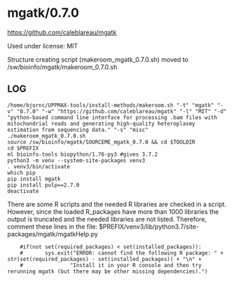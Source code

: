 mgatk/0.7.0
========================

<https://github.com/caleblareau/mgatk>

Used under license:
MIT


Structure creating script (makeroom_mgatk_0.7.0.sh) moved to /sw/bioinfo/mgatk/makeroom_0.7.0.sh

LOG
---

    /home/bjornc/UPPMAX-tools/install-methods/makeroom.sh "-t" "mgatk" "-v" "0.7.0" "-w" "https://github.com/caleblareau/mgatk" "-l" "MIT" "-d" "python-based command line interface for processing .bam files with mitochondrial reads and generating high-quality heteroplasmy estimation from sequencing data." "-s" "misc"
    ./makeroom_mgatk_0.7.0.sh
    source /sw/bioinfo/mgatk/SOURCEME_mgatk_0.7.0 && cd $TOOLDIR
    cd $PREFIX
    ml bioinfo-tools biopython/1.76-py3 #gives 3.7.2
    python3 -m venv --system-site-packages venv3
    . venv3/bin/activate
    which pip
    pip install mgatk
    pip install pulp==2.7.0
    deactivate

There are some R scripts and the needed R libraries are checked in a script. However, since the loaded R_packages have more than 1000 libraries the output is truncated and the needed libraries are not listed.
Therefore, comment these lines in the file:
    $PREFIX/venv3/lib/python3.7/site-packages/mgatk/mgatkHelp.py

        #if(not set(required_packages) < set(installed_packages)):
        #       sys.exit("ERROR: cannot find the following R package: " + str(set(required_packages) - set(installed_packages)) + "\n" +
        #               "Install it in your R console and then try rerunning mgatk (but there may be other missing dependencies).")
